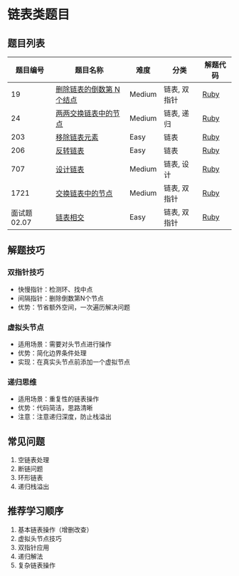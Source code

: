 # 链表类题目

## 题目列表

| 题目编号 | 题目名称 | 难度 | 分类 | 解题代码 |
|---------|---------|------|------|----------|
| 19 | [删除链表的倒数第 N 个结点](https://leetcode.com/problems/remove-nth-node-from-end-of-list/) | Medium | 链表, 双指针 | [Ruby](/ruby/19.rb) |
| 24 | [两两交换链表中的节点](https://leetcode.com/problems/swap-nodes-in-pairs/) | Medium | 链表, 递归 | [Ruby](/ruby/24.rb) |
| 203 | [移除链表元素](https://leetcode.com/problems/remove-linked-list-elements/) | Easy | 链表 | [Ruby](/ruby/203.rb) |
| 206 | [反转链表](https://leetcode.com/problems/reverse-linked-list/) | Easy | 链表 | [Ruby](/ruby/206.rb) |
| 707 | [设计链表](https://leetcode.com/problems/design-linked-list/) | Medium | 链表, 设计 | [Ruby](/ruby/707.rb) |
| 1721 | [交换链表中的节点](https://leetcode.com/problems/swapping-nodes-in-a-linked-list/) | Medium | 链表, 双指针 | [Ruby](/ruby/1721.rb) |
| 面试题 02.07 | [链表相交](https://leetcode.com/problems/intersection-of-two-linked-lists-lcci/) | Easy | 链表, 双指针 | [Ruby](/ruby/interview-02-07.rb) |

## 解题技巧

### 双指针技巧
- 快慢指针：检测环、找中点
- 间隔指针：删除倒数第N个节点
- 优势：节省额外空间，一次遍历解决问题

### 虚拟头节点
- 适用场景：需要对头节点进行操作
- 优势：简化边界条件处理
- 实现：在真实头节点前添加一个虚拟节点

### 递归思维
- 适用场景：重复性的链表操作
- 优势：代码简洁，思路清晰
- 注意：注意递归深度，防止栈溢出

## 常见问题
1. 空链表处理
2. 断链问题
3. 环形链表
4. 递归栈溢出

## 推荐学习顺序
1. 基本链表操作（增删改查）
2. 虚拟头节点技巧
3. 双指针应用
4. 递归解法
5. 复杂链表操作 